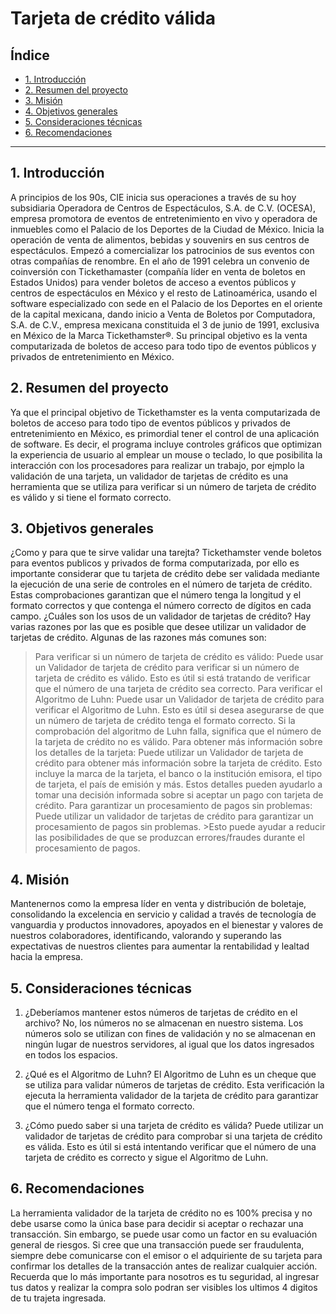 # Tarjeta de crédito válida

## Índice

* [1. Introducción](#1-introducción)
* [2. Resumen del proyecto](#2-resumen-del-proyecto)
* [3. Misión](#3-Misión)
* [4. Objetivos generales](#4-Objetivos-generales)
* [5. Consideraciones técnicas](#6-consideraciones-técnicas)
* [6. Recomendaciones](#-Recomendaciones)
***

## 1. Introducción

A principios de los 90s, CIE inicia sus operaciones a través de su hoy subsidiaria Operadora de Centros de Espectáculos, S.A. de C.V. (OCESA), empresa promotora de eventos de entretenimiento en vivo y operadora de inmuebles como el Palacio de los Deportes de la Ciudad de México. Inicia la operación de venta de alimentos, bebidas y souvenirs en sus centros de espectáculos. Empezó a comercializar los patrocinios de sus eventos con otras compañías de renombre. En el año de 1991 celebra un convenio de coinversión con Tickethamaster (compañía líder en venta de boletos en Estados Unidos) para vender boletos de acceso a eventos públicos y centros de espectáculos en México y el resto de Latinoamérica, usando el software especializado con sede en el Palacio de los Deportes en el oriente de la capital mexicana, dando inicio a Venta de Boletos por Computadora, S.A. de C.V., empresa mexicana constituida el 3 de junio de 1991, exclusiva en México de la Marca Tickethamster®. Su principal objetivo es la venta computarizada de boletos de acceso para todo tipo de eventos públicos y privados de entretenimiento en México.

## 2. Resumen del proyecto

Ya que el principal objetivo de Tickethamster es la venta computarizada de boletos de acceso para todo tipo de eventos públicos y privados de entretenimiento en México, es primordial tener el control de una aplicación de software. Es decir, el programa incluye controles gráficos que optimizan la experiencia de usuario al emplear un mouse o teclado, lo que posibilita la interacción con los procesadores para realizar un trabajo, por ejmplo la validación de una tarjeta, un validador de tarjetas de crédito es una herramienta que se utiliza para verificar si un número de tarjeta de crédito es válido y si tiene el formato correcto.

## 3. Objetivos generales 

¿Como y para que te sirve validar una tarejta?
Tickethamster vende boletos para eventos publicos y privados de forma computarizada, por ello es importante considerar que tu tarjeta de crédito debe ser validada mediante la ejecución de una serie de controles en el número de tarjeta de crédito. Estas comprobaciones garantizan que el número tenga la longitud y el formato correctos y que contenga el número correcto de dígitos en cada campo.
¿Cuáles son los usos de un validador de tarjetas de crédito?
Hay varias razones por las que es posible que desee utilizar un validador de tarjetas de crédito. Algunas de las razones más comunes son:
>Para verificar si un número de tarjeta de crédito es válido: Puede usar un Validador de tarjeta de crédito para verificar si un número de tarjeta de crédito es válido. Esto es útil si está tratando de verificar que el número de una tarjeta de crédito sea correcto.
>Para verificar el Algoritmo de Luhn: Puede usar un Validador de tarjeta de crédito para verificar el Algoritmo de Luhn. Esto es útil si desea asegurarse de que un número de tarjeta de crédito tenga el formato correcto. Si la comprobación del algoritmo de Luhn falla, significa que el número de la tarjeta de crédito no es válido.
>Para obtener más información sobre los detalles de la tarjeta: Puede utilizar un Validador de tarjeta de crédito para obtener más información sobre la tarjeta de crédito. Esto incluye la marca de la tarjeta, el banco o la institución emisora, el tipo de tarjeta, el país de emisión y más. Estos detalles pueden ayudarlo a tomar una decisión informada sobre si aceptar un pago con tarjeta de crédito.
Para garantizar un procesamiento de pagos sin problemas: Puede utilizar un validador de tarjetas de crédito para garantizar un procesamiento de pagos sin problemas.  >Esto puede ayudar a reducir las posibilidades de que se produzcan errores/fraudes durante el procesamiento de pagos.

## 4. Misión

Mantenernos como la empresa líder en venta y distribución de boletaje, consolidando la excelencia en servicio y calidad a través de tecnología de vanguardia y productos innovadores, apoyados en el bienestar y valores de nuestros colaboradores, identificando, valorando y superando las expectativas de nuestros clientes para aumentar la rentabilidad y lealtad hacia la empresa.

## 5. Consideraciones técnicas
1. ¿Deberíamos mantener estos números de tarjetas de crédito en el archivo?
No, los números no se almacenan en nuestro sistema. Los números solo se utilizan con fines de validación y no se almacenan en ningún lugar de nuestros servidores, al igual que los datos ingresados en todos los espacios.

2. ¿Qué es el Algoritmo de Luhn?
El Algoritmo de Luhn es un cheque que se utiliza para validar números de tarjetas de crédito. Esta verificación la ejecuta la herramienta validador de la tarjeta de crédito para garantizar que el número tenga el formato correcto.

3. ¿Cómo puedo saber si una tarjeta de crédito es válida?
Puede utilizar un validador de tarjetas de crédito para comprobar si una tarjeta de crédito es válida. Esto es útil si está intentando verificar que el número de una tarjeta de crédito es correcto y sigue el Algoritmo de Luhn.

## 6. Recomendaciones
La herramienta validador de la tarjeta de crédito no es 100% precisa y no debe usarse como la única base para decidir si aceptar o rechazar una transacción. Sin embargo, se puede usar como un factor en su evaluación general de riesgos. Si cree que una transacción puede ser fraudulenta, siempre debe comunicarse con el emisor o el adquiriente de su tarjeta para confirmar los detalles de la transacción antes de realizar cualquier acción.
Recuerda que lo más importante para nosotros es tu seguridad, al ingresar tus datos y realizar la compra solo  podran ser visibles los ultimos 4 digitos de tu  trajeta ingresada.

